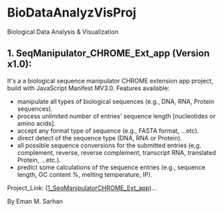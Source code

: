 # BioDataAnalyzVisProj
Biological Data Analysis &amp; Visualization

## 1. SeqManipulator_CHROME_Ext_app (Version x1.0):
It's a a biological sequence manipulator CHROME extension app project, build with JavaScript Manifest MV3.0.
Features available:
* manipulate all types of biological sequences (e.g., DNA, RNA, Protein sequences).
* process unlimited number of entries' sequence length [nucleotides or amino acids].
* accept any format type of sequence (e.g., FASTA format, ...etc).
* direct detect of the sequence type (DNA, RNA or Protein).
* all possible sequence conversions for the submitted entries (e,g. complement, reverse, reverse complement, transcript RNA, translated Protein, ...etc.).
* predict some calculations of the sequence entries (e.g., sequence length, GC content %, melting temperature, IP).

Project_Link: ([1_SeqManipulatorCHROME_Ext_app](1_SeqManipulatorCHROME_Ext_app))...

By Eman M. Sarhan
